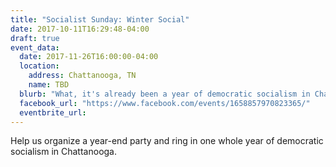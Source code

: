 ```yaml
---
title: "Socialist Sunday: Winter Social"
date: 2017-10-11T16:29:48-04:00
draft: true
event_data:
  date: 2017-11-26T16:00:00-04:00
  location:
    address: Chattanooga, TN
    name: TBD
  blurb: "What, it's already been a year of democratic socialism in Chattanooga?"
  facebook_url: "https://www.facebook.com/events/1658857970823365/"
  eventbrite_url:
---
```


Help us organize a year-end party and ring in one whole year of democratic
socialism in Chattanooga.
